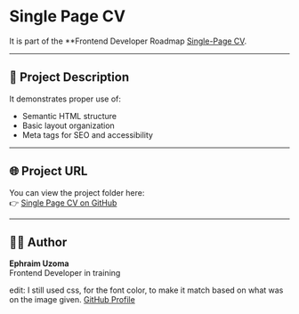 # Single Page CV
It is part of the **Frontend Developer Roadmap [Single-Page CV](https://roadmap.sh/projects/single-page-cv).

---

## 🧱 Project Description  
It demonstrates proper use of:
- Semantic HTML structure  
- Basic layout organization  
- Meta tags for SEO and accessibility  

---

## 🌐 Project URL
You can view the project folder here:  
👉 [Single Page CV on GitHub](https://github.com/Ephyjack/roadmap.sh-all-projects-main/tree/main/Frontend%20Projects/Beginner/01-Single-Page%20CV/)

---

## 🧑‍💻 Author
**Ephraim Uzoma**  
Frontend Developer in training  

edit: I still used css, for the font color, to make it match based on what was on the image given.
[GitHub Profile](https://github.com/Ephyjack)
